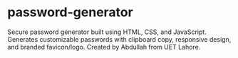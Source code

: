 # password-generator
Secure password generator built using HTML, CSS, and JavaScript. Generates customizable passwords with clipboard copy, responsive design, and branded favicon/logo. Created by Abdullah from UET Lahore.
